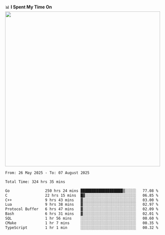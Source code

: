 <!--
<a href="https://git.io/typing-svg"><img src="https://readme-typing-svg.demolab.com?font=Fira+Code&weight=700&size=35&pause=2000&center=true&random=false&width=1000&height=250&lines=%F0%9D%98%9B%F0%9D%98%A9%F0%9D%98%A6+%F0%9D%98%AD%F0%9D%98%AA%F0%9D%98%A7%F0%9D%98%A6+%F0%9D%98%B0%F0%9D%98%A7+%F0%9D%98%B5%F0%9D%98%A9%F0%9D%98%AA%F0%9D%98%B4+%F0%9D%98%B8%F0%9D%98%B0%F0%9D%98%B3%F0%9D%98%AD%F0%9D%98%A5+%F0%9D%98%AA%F0%9D%98%B4+%F0%9D%98%B0%F0%9D%98%AF%F0%9D%98%AD%F0%9D%98%BA+%F0%9D%98%B5%F0%9D%98%A9%F0%9D%98%A6+%F0%9D%98%A6%F0%9D%98%AF%F0%9D%98%AB%F0%9D%98%B0%F0%9D%98%BA%F0%9D%98%AE%F0%9D%98%A6%F0%9D%98%AF%F0%9D%98%B5+%F0%9D%98%B0%F0%9D%98%A7+%F0%9D%98%A5%F0%9D%98%A6%F0%9D%98%A4%F0%9D%98%A6%F0%9D%98%B1%F0%9D%98%B5%F0%9D%98%AA%F0%9D%98%B0%F0%9D%98%AF" alt="Typing SVG" /></a> -->
📊 **I Spent My Time On** 
<img src="https://user-images.githubusercontent.com/74038190/216649426-0c2ee152-84d8-4707-85c4-27a378d2f78a.gif" width="500"/>
<!--START_SECTION:waka-->

```txt
From: 26 May 2025 - To: 07 August 2025

Total Time: 324 hrs 35 mins

Go                250 hrs 24 mins ███████████████████▒░░░░░   77.08 %
C                 22 hrs 15 mins  █▓░░░░░░░░░░░░░░░░░░░░░░░   06.85 %
C++               9 hrs 43 mins   ▓░░░░░░░░░░░░░░░░░░░░░░░░   03.00 %
Lua               9 hrs 38 mins   ▓░░░░░░░░░░░░░░░░░░░░░░░░   02.97 %
Protocol Buffer   6 hrs 47 mins   ▓░░░░░░░░░░░░░░░░░░░░░░░░   02.09 %
Bash              6 hrs 31 mins   ▓░░░░░░░░░░░░░░░░░░░░░░░░   02.01 %
SQL               1 hr 56 mins    ░░░░░░░░░░░░░░░░░░░░░░░░░   00.60 %
CMake             1 hr 7 mins     ░░░░░░░░░░░░░░░░░░░░░░░░░   00.35 %
TypeScript        1 hr 1 min      ░░░░░░░░░░░░░░░░░░░░░░░░░   00.32 %
```

<!--END_SECTION:waka-->
